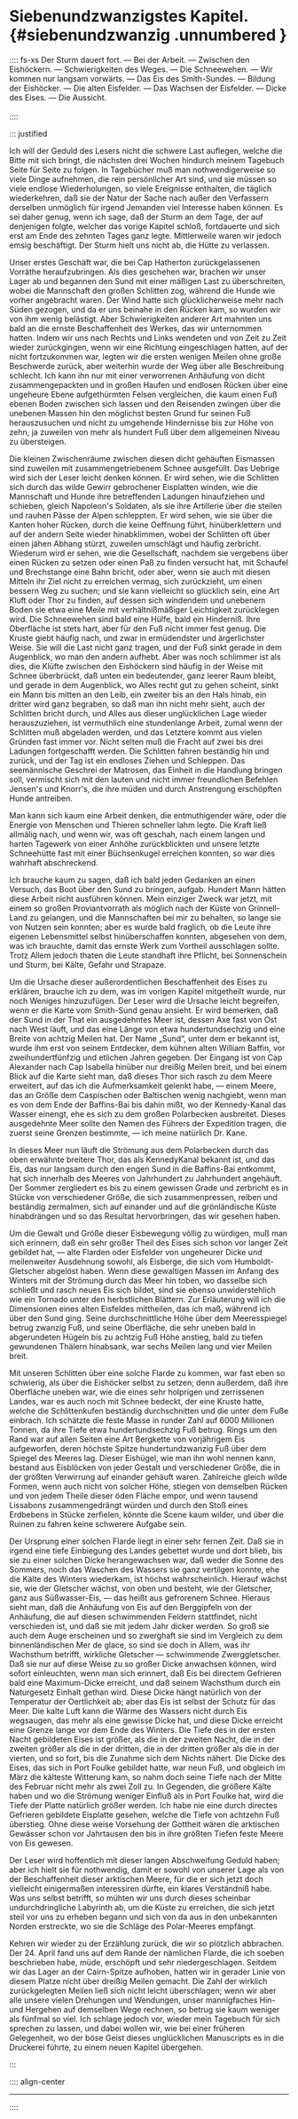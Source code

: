 # Siebenundzwanzigstes Kapitel. {#siebenundzwanzig .unnumbered }

:::: fs-xs
Der Sturm dauert fort. — Bei der Arbeit. — Zwischen den Eishöckern. —
Schwierigkeiten des Weges. — Die Schneewehen. — Wir kommen nur langsam vorwärts.
— Das Eis des Smith-Sundes. — Bildung der Eishöcker. — Die alten Eisfelder. —
Das Wachsen der Eisfelder. — Dicke des Eises. — Die Aussicht. <br/><br />
::::

::: justified

Ich will der Geduld des Lesers nicht die schwere Last auflegen, welche die Bitte
mit sich bringt, die nächsten drei Wochen hindurch meinem Tagebuch Seite für
Seite zu folgen. In Tagebücher muß man nothwendigerweise so viele Dinge
aufnehmen, die rein persönlicher Art sind, und sie müssen so viele endlose
Wiederholungen, so viele Ereignisse enthalten, die täglich wiederkehren, daß sie
der Natur der Sache nach außer den Verfassern derselben unmöglich für irgend
Jemanden viel Interesse haben können. Es sei daher genug, wenn ich sage, daß der
Sturm an dem Tage, der auf denjenigen folgte, welcher das vorige Kapitel schloß,
fortdauerte und sich erst am Ende des zehnten Tages ganz legte. Mittlerweile
waren wir jedoch emsig beschäftigt. Der Sturm hielt uns nicht ab, die Hütte zu
verlassen.

Unser erstes Geschäft war, die bei Cap Hatherton zurückgelassenen Vorräthe
heraufzubringen. Als dies geschehen war, brachen wir unser Lager ab und begannen
den Sund mit einer mäßigen Last zu überschreiten, wobei die Mannschaft den
großen Schlitten zog, während die Hunde wie vorher angebracht waren. Der Wind
hatte sich glücklicherweise mehr nach Süden gezogen, und da er uns beinahe in
den Rücken kam, so wurden wir von ihm wenig belästigt. Aber Schwierigkeiten
anderer Art mahnten uns bald an die ernste Beschaffenheit des Werkes, das wir
unternommen hatten. Indem wir uns nach Rechts und Links wendeten und von Zeit zu
Zeit wieder zurückgingen, wenn wir eine Richtung eingeschlagen hatten, auf der
nicht fortzukommen war, legten wir die ersten wenigen Meilen ohne große
Beschwerde zurück, aber weiterhin wurde der Weg über alle Beschreibung schlecht.
Ich kann ihn nur mit einer verworrenen Anhäufung von dicht zusammengepackten und
in großen Haufen und endlosen Rücken über eine ungeheure Ebene aufgethürmten
Felsen vergleichen, die kaum einen Fuß ebenen Boden zwischen sich lassen und den
Reisenden zwingen über die unebenen Massen hin den möglichst besten Grund fur
seinen Fuß herauszusuchen und nicht zu umgehende Hindernisse bis zur Höhe von
zehn, ja zuweilen von mehr als hundert Fuß über dem allgemeinen Niveau zu
übersteigen.

Die kleinen Zwischenräume zwischen diesen dicht gehäuften Eismassen sind
zuweilen mit zusammengetriebenem Schnee ausgefüllt. Das Uebrige wird sich der
Leser leicht denken können. Er wird sehen, wie die Schlitten sich durch das
wilde Gewirr gebrochener Eisplatten winden, wie die Mannschaft und Hunde ihre
betreffenden Ladungen hinaufziehen und schieben, gleich Napoleon's Soldaten, als
sie ihre Artillerie über die steilen und rauhen Pässe der Alpen schleppten. Er
wird sehen, wie sie über die Kanten hoher Rücken, durch die keine Oeffnung
führt, hinüberklettern und auf der andern Seite wieder hinabklimmen, wobei der
Schlitten oft über einen jähen Abhang stürzt, zuweilen umschlägt und häufig
zerbricht. Wiederum wird er sehen, wie die Gesellschaft, nachdem sie vergebens
über einen Rücken zu setzen oder einen Paß zu finden versucht hat, mit Schaufel
und Brechstange eine Bahn bricht, oder aber, wenn sie auch mit diesen Mitteln
ihr Ziel nicht zu erreichen vermag, sich zurückzieht, um einen bessern Weg zu
suchen; und sie kann vielleicht so glücklich sein, eine Art Kluft oder Thor zu
finden, auf dessen sich windendem und unebenem Boden sie etwa eine Meile mit
verhältnißmäßiger Leichtigkeit zurücklegen wird. Die Schneewehen sind bald eine
Hülfe, bald ein Hinderniß. Ihre Oberfläche ist stets hart, aber für den Fuß
nicht immer fest genug. Die Kruste giebt häufig nach, und zwar in ermüdendster
und ärgerlichster Weise. Sie will die Last nicht ganz tragen, und der Fuß sinkt
gerade in dem Augenblick, wo man den andern aufhebt. Aber was noch schlimmer ist
als dies, die Klüfte zwischen den Eishöckern sind häufig in der Weise mit Schnee
überbrückt, daß unten ein bedeutender, ganz leerer Raum bleibt, und gerade in
dem Augenblick, wo Alles recht gut zu gehen scheint, sinkt ein Mann bis mitten
an den Leib, ein zweiter bis an den Hals hinab, ein dritter wird ganz begraben,
so daß man ihn nicht mehr sieht, auch der Schlitten bricht durch, und Alles aus
dieser unglücklichen Lage wieder herauszuziehen, ist vermuthlich eine
stundenlange Arbeit, zumal wenn der Schlitten muß abgeladen werden, und das
Letztere kommt aus vielen Gründen fast immer vor. Nicht selten muß die Fracht
auf zwei bis drei Ladungen fortgeschafft werden. Die Schlitten fahren beständig
hin und zurück, und der Tag ist ein endloses Ziehen und Schleppen. Das
seemännische Geschrei der Matrosen, das Einheit in die Handlung bringen soll,
vermischt sich mit den lauten und nicht immer freundlichen Befehlen Jensen's und
Knorr's, die ihre müden und durch Anstrengung erschöpften Hunde antreiben. 

Man kann sich kaum eine Arbeit denken, die entmuthigender wäre, oder die Energie
von Menschen und Thieren schneller lahm legte. Die Kraft ließ allmälig nach, und
wenn wir, was oft geschah, nach einem langen und harten Tagewerk von einer
Anhöhe zurückblickten und unsere letzte Schneehütte fast mit einer Büchsenkugel
erreichen konnten, so war dies wahrhaft abschreckend.

Ich brauche kaum zu sagen, daß ich bald jeden Gedanken an einen Versuch, das
Boot über den Sund zu bringen, aufgab. Hundert Mann hätten diese Arbeit nicht
ausführen können. Mein einziger Zweck war jetzt, mit einem so großen
Proviantvorrath als möglich nach der Küste von Grinnell-Land zu gelangen, und
die Mannschaften bei mir zu behalten, so lange sie von Nutzen sein konnten; aber
es wurde bald fraglich, ob die Leute ihre eigenen Lebensmittel selbst
hinüberschaffen konnten, abgesehen von dem, was ich brauchte, damit das ernste
Werk zum Vortheil ausschlagen sollte. Trotz Allem jedoch thaten die Leute
standhaft ihre Pflicht, bei Sonnenschein und Sturm, bei Kälte, Gefahr und
Strapaze.

Um die Ursache dieser außerordentlichen Beschaffenheit des Eises zu erklären,
brauche ich zu dem, was im vorigen Kapitel mitgetheilt wurde, nur noch Weniges
hinzuzufügen. Der Leser wird die Ursache leicht begreifen, wenn er die Karte vom
Smith-Sund genau ansieht. Er wird bemerken, daß der Sund in der That ein
ausgedehntes Meer ist, dessen Axe fast von Ost nach West läuft, und das eine
Länge von etwa hundertundsechzig und eine Breite von achtzig Meilen hat. Der
Name „Sund“, unter dem er bekannt ist, wurde ihm erst von seinem Entdecker, dem
kühnen alten William Baffin, vor zweihundertfünfzig und etlichen Jahren gegeben.
Der Eingang ist von Cap Alexander nach Cap Isabella hinüber nur dreißig Meilen
breit, und bei einem Blick auf die Karte sieht man, daß dieses Thor sich rasch
zu dem Meere erweitert, auf das ich die Aufmerksamkeit gelenkt habe, — einem
Meere, das an Größe dem Caspischen oder Baltischen wenig nachgiebt, wenn man es
von dem Ende der Baffins-Bai bis dahin mißt, wo der Kennedy-Kanal das Wasser
einengt, ehe es sich zu dem großen Polarbecken ausbreitet. Dieses ausgedehnte
Meer sollte den Namen des Führers der Expedition tragen, die zuerst seine
Grenzen bestimmte, — ich meine natürlich Dr. Kane.

In dieses Meer nun läuft die Strömung aus dem Polarbecken durch das oben
erwähnte breitere Thor, das als KennedyKanal bekannt ist, und das Eis, das nur
langsam durch den engen Sund in die Baffins-Bai entkommt, hat sich innerhalb des
Meeres von Jahrhundert zu Jahrhundert angehäuft. Der Sommer zergliedert es bis
zu einem gewissen Grade und zerbricht es in Stücke von verschiedener Größe, die
sich zusammenpressen, reiben und beständig zermalmen, sich auf einander und auf
die grönländische Küste hinabdrängen und so das Resultat hervorbringen, das wir
gesehen haben.

Um die Gewalt und Größe dieser Eisbewegung völlig zu würdigen, muß man sich
erinnern, daß ein sehr großer Theil des Eises sich schon vor langer Zeit
gebildet hat, — alte Flarden oder Eisfelder von ungeheurer Dicke und
meilenweiter Ausdehnung sowohl, als Eisberge, die sich vom Humboldt-Gletscher
abgelöst haben. Wenn diese gewaltigen Massen im Anfang des Winters mit der
Strömung durch das Meer hin toben, wo dasselbe sich schließt und rasch neues Eis
sich bildet, sind sie ebenso unwiderstehlich wie ein Tornado unter den
herbstlichen Blättern. Zur Erläuterung will ich die Dimensionen eines alten
Eisfeldes mittheilen, das ich maß, während ich über den Sund ging. Seine
durchschnittliche Höhe über dem Meeresspiegel betrug zwanzig Fuß, und seine
Oberfläche, die sehr uneben bald in abgerundeten Hügeln bis zu achtzig Fuß Höhe
anstieg, bald zu tiefen gewundenen Thälern hinabsank, war sechs Meilen lang und
vier Meilen breit.

Mit unseren Schlitten über eine solche Flarde zu kommen, war fast eben so
schwierig, als über die Eishöcker selbst zu setzen; denn außerdem, daß ihre
Oberfläche uneben war, wie die eines sehr holprigen und zerrissenen Landes, war
es auch noch mit Schnee bedeckt, der eine Kruste hatte, welche die
Schlittenkufen beständig durchschnitten und die unter dem Fuße einbrach. Ich
schätzte die feste Masse in runder Zahl auf 6000 Millionen Tonnen, da ihre Tiefe
etwa hundertundsechzig Fuß betrug. Rings um den Rand war auf allen Seiten eine
Art Bergkette von vorjährigem Eis aufgeworfen, deren höchste Spitze
hundertundzwanzig Fuß über dem Spiegel des Meeres lag. Dieser Eishügel, wie man
ihn wohl nennen kann, bestand aus Eisblöcken von jeder Gestalt und verschiedener
Größe, die in der größten Verwirrung auf einander gehäuft waren. Zahlreiche
gleich wilde Formen, wenn auch nicht von solcher Höhe, stiegen von demselben
Rücken und von jedem Theile dieser öden Fläche empor, und wenn tausend Lissabons
zusammengedrängt würden und durch den Stoß eines Erdbebens in Stücke zerfielen,
könnte die Scene kaum wilder, und über die Ruinen zu fahren keine schwerere
Aufgabe sein.

Der Ursprung einer solchen Flarde liegt in einer sehr fernen Zeit. Daß sie in
irgend eine tiefe Einbiegung des Landes gebettet wurde und dort blieb, bis sie
zu einer solchen Dicke herangewachsen war, daß weder die Sonne des Sommers, noch
das Waschen des Wassers sie ganz vertilgen konnte, ehe die Kälte des Winters
wiederkam, ist höchst wahrscheinlich. Hierauf wächst sie, wie der Gletscher
wächst, von oben und besteht, wie der Gletscher, ganz aus Süßwasser-Eis, — das
heißt aus gefrorenem Schnee. Hieraus sieht man, daß die Anhäufung von Eis auf
den Berggipfeln von der Anhäufung, die auf diesen schwimmenden Feldern
stattfindet, nicht verschieden ist, und daß sie mit jedem Jahr dicker werden. So
groß sie auch dem Auge erscheinen und so zwerghaft sie sind im Vergleich zu dem
binnenländischen Mer de glace, so sind sie doch in Allem, was ihr Wachsthum
betrifft, wirkliche Gletscher — schwimmende Zwerggletscher. Daß sie nur auf
diese Weise zu so großer Dicke anwachsen können, wird sofort einleuchten, wenn
man sich erinnert, daß Eis bei directem Gefrieren bald eine Maximum-Dicke
erreicht, und daß seinem Wachsthum durch ein Naturgesetz Einhalt gethan wird.
Diese Dicke hängt natürlich von der Temperatur der Oertlichkeit ab; aber das Eis
ist selbst der Schutz für das Meer. Die kalte Luft kann die Wärme des Wassers
nicht durch Eis wegsaugen, das mehr als eine gewisse Dicke hat, und diese Dicke
erreicht eine Grenze lange vor dem Ende des Winters. Die Tiefe des in der ersten
Nacht gebildeten Eises ist größer, als die in der zweiten Nacht, die in der
zweiten größer als die in der dritten, die in der dritten größer als die in der
vierten, und so fort, bis die Zunahme sich dem Nichts nähert. Die Dicke des
Eises, das sich in Port Foulke gebildet hatte, war neun Fuß, und obgleich im
März die kälteste Witterung kam, so nahm doch seine Tiefe nach der Mitte des
Februar nicht mehr als zwei Zoll zu. In Gegenden, die größere Kälte haben und wo
die Strömung weniger Einfluß als in Port Foulke hat, wird die Tiefe der Platte
natürlich größer werden. Ich habe nie eine durch directes Gefrieren gebildete
Eisplatte gesehen, welche die Tiefe von achtzehn Fuß überstieg. Ohne diese weise
Vorsehung der Gottheit wären die arktischen Gewässer schon vor Jahrtausen den
bis in ihre größten Tiefen feste Meere von Eis gewesen.

Der Leser wird hoffentlich mit dieser langen Abschweifung Geduld haben; aber ich
hielt sie für nothwendig, damit er sowohl von unserer Lage als von der
Beschaffenheit dieser arktischen Meere, für die er sich jetzt doch vielleicht
einigermaßen interessiren dürfte, ein klares Verständniß habe. Was uns selbst
betrifft, so mühten wir uns durch dieses scheinbar undurchdringliche Labyrinth
ab, um die Küste zu erreichen, die sich jetzt steil vor uns zu erheben begann
und sich von da aus in den unbekannten Norden erstreckte, wo sie die Schläge des
Polar-Meeres empfängt.

Kehren wir wieder zu der Erzählung zurück, die wir so plötzlich abbrachen. Der
24. April fand uns auf dem Rande der nämlichen Flarde, die ich soeben
beschrieben habe, müde, erschöpft und sehr niedergeschlagen. Seitdem wir das
Lager an der Cairn-Spitze aufhoben, hatten wir in gerader Linie von diesem
Platze nicht über dreißig Meilen gemacht. Die Zahl der wirklich zurückgelegten
Meilen ließ sich nicht leicht überschlagen; wenn wir aber alle unsere vielen
Drehungen und Wendungen, unser mannigfaches Hin- und Hergehen auf demselben Wege
rechnen, so betrug sie kaum weniger als fünfmal so viel. Ich schlage jedoch vor,
wieder mein Tagebuch für sich sprechen zu lassen, und dabei wollen wir, wie bei
einer früheren Gelegenheit, wo der böse Geist dieses unglücklichen Manuscripts
es in die Druckerei führte, zu einem neuen Kapitel übergehen.


:::

:::: align-center
****
::::


